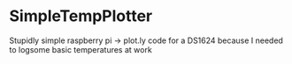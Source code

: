 # SimpleTempPlotter
Stupidly simple raspberry pi -> plot.ly code for a DS1624 because I needed to logsome basic temperatures at work
